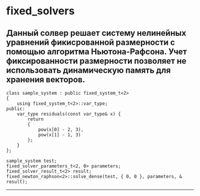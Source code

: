 # fixed_solvers
Данный солвер решает систему нелинейных уравнений фикисрованной размерности с помощью алгоритма Ньютона-Рафсона.
Учет фиксированности размерности позволяет не использовать динамическую память для хранения векторов.
---------------------------------------------------------------------------------------------------------------
    class sample_system : public fixed_system_t<2>
    {
        using fixed_system_t<2>::var_type;
    public:
        var_type residuals(const var_type& x) {
            return
            {
                pow(x[0] - 2, 3),
                pow(x[1] - 1, 3)
            };
        }
    };

    sample_system test;
    fixed_solver_parameters_t<2, 0> parameters;
    fixed_solver_result_t<2> result;
    fixed_newton_raphson<2>::solve_dense(test, { 0, 0 }, parameters, & result);
---------------------------------------------------------------------------------------------------------------

